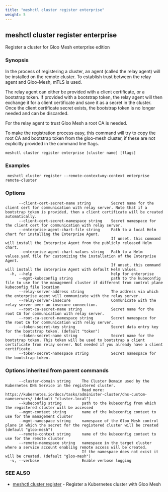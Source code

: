 ```yaml
---
title: "meshctl cluster register enterprise"
weight: 5
---
```

## meshctl cluster register enterprise

Register a cluster for Gloo Mesh enterprise edition

### Synopsis

In the process of registering a cluster, an agent (called the relay agent)
will be installed on the remote cluster. To establish trust between the relay agent and
Gloo-Mesh, mTLS is used.

The relay agent can either be provided with a client certificate, or a bootstrap token. If provided
with a bootstrap token, the relay agent will then exchange it for a client certificate and save it
as a secret in the cluster. Once the client certificate secret exists, the bootstrap token is no
longer needed and can be discarded.

For the relay agent to trust Gloo Mesh a root CA is needed.

To make the registration process easy, this command will try to copy the root CA and 
bootstrap token from the gloo-mesh cluster, if these are not explicitly provided in the command line flags.


```
meshctl cluster register enterprise [cluster name] [flags]
```

### Examples

```
 meshctl cluster register --remote-context=my-context enterprise remote-cluster
```

### Options

```
      --client-cert-secret-name string         Secret name for the client cert for communication with relay server. Note that if a bootstrap token is provided, then a client certificate will be created automatically.
      --client-cert-secret-namespace string    Secret namespace for the client cert for communication with relay server.
      --enterprise-agent-chart-file string     Path to a local Helm chart for installing the Enterprise Agent.
                                               If unset, this command will install the Enterprise Agent from the publicly released Helm chart.
      --enterprise-agent-chart-values string   Path to a Helm values.yaml file for customizing the installation of the Enterprise Agent.
                                               If unset, this command will install the Enterprise Agent with default Helm values.
  -h, --help                                   help for enterprise
      --mgmt-kubeconfig string                 path to the kubeconfig file to use for the management cluster if different from control plane kubeconfig file location
      --relay-server-address string            The address via which the enterprise agent will communicate with the relay server.
      --relay-server-insecure                  Communicate with the relay server over an insecure connection.
      --root-ca-secret-name string             Secret name for the root CA for communication with relay server.
      --root-ca-secret-namespace string        Secret namespace for the root CA for communication with relay server.
      --token-secret-key string                Secret data entry key for the bootstrap token. (default "token")
      --token-secret-name string               Secret name for the bootstrap token. This token will be used to bootstrap a client certificate from relay server. Not needed if you already have a client certificate.
      --token-secret-namespace string          Secret namespace for the bootstrap token.
```

### Options inherited from parent commands

```
      --cluster-domain string     The Cluster Domain used by the Kubernetes DNS Service in the registered cluster. 
                                  Read more: https://kubernetes.io/docs/tasks/administer-cluster/dns-custom-nameservers/ (default "cluster.local")
      --kubeconfig string         path to the kubeconfig from which the registered cluster will be accessed
      --mgmt-context string       name of the kubeconfig context to use for the management cluster
      --mgmt-namespace string     namespace of the Gloo Mesh control plane in which the secret for the registered cluster will be created (default "gloo-mesh")
      --remote-context string     name of the kubeconfig context to use for the remote cluster
      --remote-namespace string   namespace in the target cluster where a service account enabling remote access will be created.
                                  If the namespace does not exist it will be created. (default "gloo-mesh")
  -v, --verbose                   Enable verbose logging
```

### SEE ALSO

* [meshctl cluster register](../meshctl_cluster_register)	 - Register a Kubernetes cluster with Gloo Mesh

